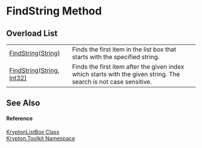 # FindString Method


## Overload List
<table>
<tr>
<td><a href="8523b02c-cc91-6915-54c8-0e7a854b1692.md">FindString(String)</a></td>
<td>Finds the first item in the list box that starts with the specified string.</td></tr>
<tr>
<td><a href="62eb0a14-3027-cf0c-d3cb-11a3e233052a.md">FindString(String, Int32)</a></td>
<td>Finds the first item after the given index which starts with the given string. The search is not case sensitive.</td></tr>
</table>

## See Also


#### Reference
<a href="34d189d7-24ac-ce5b-4fff-cda88ff9e2aa.md">KryptonListBox Class</a>  
<a href="79d2eac2-21f4-54ff-7552-b20c33c30600.md">Krypton.Toolkit Namespace</a>  
